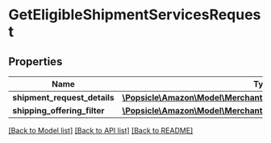 # GetEligibleShipmentServicesRequest

## Properties
Name | Type | Description | Notes
------------ | ------------- | ------------- | -------------
**shipment_request_details** | [**\Popsicle\Amazon\Model\MerchantFulfillment\ShipmentRequestDetails**](ShipmentRequestDetails.md) |  | 
**shipping_offering_filter** | [**\Popsicle\Amazon\Model\MerchantFulfillment\ShippingOfferingFilter**](ShippingOfferingFilter.md) |  | [optional] 

[[Back to Model list]](../../README.md#documentation-for-models) [[Back to API list]](../../README.md#documentation-for-api-endpoints) [[Back to README]](../../README.md)

